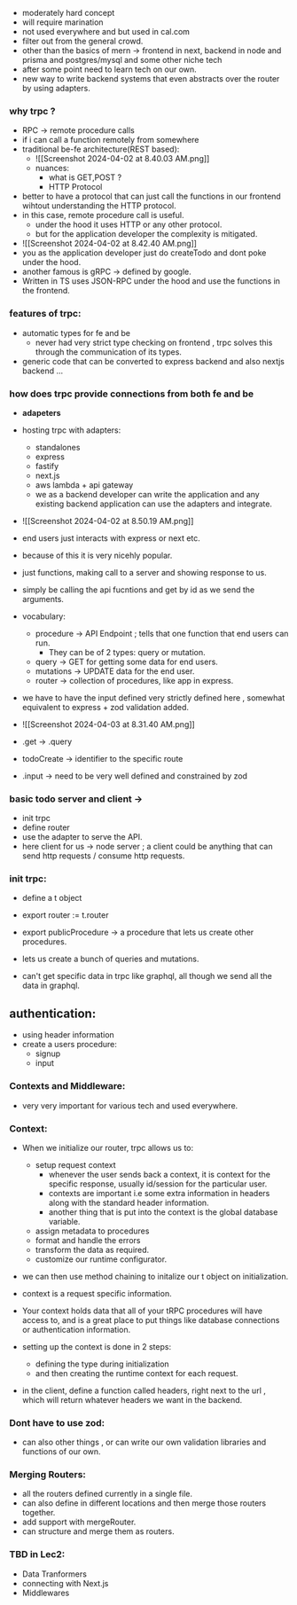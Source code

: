 
- moderately hard concept
- will require marination
- not used everywhere and but used in cal.com
- filter out from the general crowd.
- other than the basics of mern -> frontend in next, backend in node and prisma and postgres/mysql and some other niche tech
- after some point need to learn tech on our own.
- new way to write backend systems that even abstracts over the router by using adapters.

### why trpc ?
- RPC -> remote procedure calls
- if i can call a function remotely from somewhere
- traditional be-fe architecture(REST based):
	- ![[Screenshot 2024-04-02 at 8.40.03 AM.png]]
	- nuances:
		- what is GET,POST ?
		- HTTP Protocol 
- better to have a protocol that can just call the functions in our frontend wihtout understanding the HTTP protocol.
- in this case, remote procedure call is useful.
	- under the hood it uses HTTP or any other protocol.
	- but for the application developer the complexity is mitigated.
- ![[Screenshot 2024-04-02 at 8.42.40 AM.png]]
- you as the application developer just do createTodo and dont poke under the hood.
- another famous is gRPC -> defined by google.
- Written in TS uses JSON-RPC under the hood and use the functions in the frontend.

### features of trpc:
- automatic types for fe and be 
	- never had very strict type checking on frontend , trpc solves this through the communication of its types.
- generic code that can be converted to express backend and also nextjs backend ...


### how does trpc provide connections from both fe and be 
 - **adapeters**
 - hosting trpc with adapters:
	 - standalones
	 - express
	 - fastify
	 - next.js
	 - aws lambda + api gateway 
	 - we as a backend developer can write the application and any existing backend application can use the adapters and integrate.
 -  ![[Screenshot 2024-04-02 at 8.50.19 AM.png]]
 - end users just interacts with express or next etc.
 - because of this it is very nicehly popular.



- just functions, making call to a server and showing response to us.
- simply be calling the api fucntions and get by id as we send the arguments.
- vocabulary:
	- procedure -> API Endpoint ; tells that one function that end users can run.
		- They can be of 2 types: query or mutation.
	- query -> GET for getting some data for end users.
	- mutations -> UPDATE data for the end user.
	- router -> collection of procedures, like app in express.

- we have to have the input defined very strictly defined here , somewhat equivalent to express + zod validation added.
- ![[Screenshot 2024-04-03 at 8.31.40 AM.png]]
- .get -> .query 
- todoCreate -> identifier to the specific route 
- .input -> need to be very well defined and constrained by zod

### basic todo server and client ->
- init trpc 
- define router 
- use the adapter to serve the API.
- here client for us -> node server ; a client could be anything that can send http requests / consume http requests.
### init trpc:
- define a t object 
- export router := t.router
- export publicProcedure -> a procedure that lets us create other procedures.
- lets us create a bunch of queries and mutations.

- can't get specific data in trpc like graphql, all though we send all the data in graphql.

## authentication:
- using header information
- create a users procedure:
	- signup 
	- input 

### Contexts and Middleware:
- very very important for various tech and used everywhere.

### Context:
- When we initialize our router, trpc allows us to:
	- setup request context
		- whenever the user sends back a context, it is context for the specific response, usually id/session for the particular user.
		- contexts are important i.e some extra information in headers along with the standard header information.
		- another thing that is put into the context is the global database variable.
	- assign metadata to procedures
	- format and handle the errors
	- transform the data as required.
	- customize our runtime configurator.
- we can then use method chaining to initalize our t object on initialization.
- context is a request specific information.
- Your context holds data that all of your tRPC procedures will have access to, and is a great place to put things like database connections or authentication information.
- setting up the context is done in 2 steps:
	- defining the type during initialization 
	- and then creating the runtime context for each request.

- in the client, define a function called headers, right next to the url , which will return whatever headers we want in the backend.

### Dont have to use zod:
- can also other things , or can write our own validation libraries and functions of our own.

### Merging Routers:
- all the routers defined currently in a single file.
- can also define in different locations and then merge those routers together.
- add support with mergeRouter.
- can structure and merge them as routers.

### TBD in Lec2:
- Data Tranformers 
- connecting with Next.js
- Middlewares